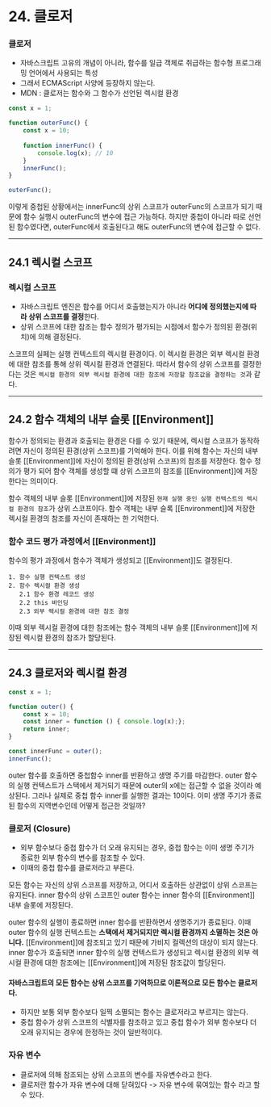 # 24. 클로저 

### 클로저 
- 자바스크립트 고유의 개념이 아니라, 함수를 일급 객체로 취급하는 함수형 프로그래밍 언어에서 사용되는 특성
- 그래서 ECMAScript 사양에 등장하지 않는다.
- MDN : 클로저는 함수와 그 함수가 선언된 렉시컬 환경

```js
const x = 1;

function outerFunc() {
    const x = 10;
    
    function innerFunc() {
        console.log(x); // 10
    }
    innerFunc();
}

outerFunc();
```
이렇게 중첩된 상황에서는 innerFunc의 상위 스코프가 outerFunc의 스코프가 되기 때문에 함수 실행시 outerFunc의 변수에 접근 가능하다.
하지만 중첩이 아니라 따로 선언된 함수였다면, outerFunc에서 호출된다고 해도 outerFunc의 변수에 접근할 수 없다.

---
## 24.1 렉시컬 스코프 

### 렉시컬 스코프 
- 자바스크립트 엔진은 함수를 어디서 호출했는지가 아니라 **어디에 정의했는지에 따라 상위 스코프를 결정**한다.
- 상위 스코프에 대한 참조는 함수 정의가 평가되는 시점에서 함수가 정의된 환경(위치)에 의해 결정된다.

스코프의 실페는 실행 컨텍스트의 렉시컬 환경이다. 이 렉시컬 환경은 외부 렉시컬 환경에 대한 참조를 통해 상위 렉시컬 환경과 연결된다. 
따라서 함수의 상위 스코프를 결정한다는 것은 `렉시컬 환경의 외부 렉시컬 환경에 대한 참조에 저장할 참조값을 결정하는 것`과 같다.

---
## 24.2 함수 객체의 내부 슬롯 [[Environment]]

함수가 정의되는 환경과 호출되는 환경은 다를 수 있기 때문에, 렉시컬 스코프가 동작하려면 자신이 정의된 환경(상위 스코프)를 기억해야 한다.
이를 위해 함수는 자신의 내부 슬롯 [[Environment]]에 자신이 정의된 환경(상위 스코프)의 참조를 저장한다.
함수 정의가 평가 되어 함수 객체를 생성할 떄 상위 스코프의 참조를 [[Environment]]에 저장한다는 의미이다. 

함수 객체의 내부 슬롯 [[Environment]]에 저장된 `현재 실행 중인 실행 컨텍스트의 렉시컬 환경의 참조`가 상위 스코프이다. 
함수 객체는 내부 슬록 [[Environment]]에 저장한 렉시컬 환경의 참조를 자신이 존재하는 한 기억한다. 

### 함수 코드 평가 과정에서 [[Environment]]

함수의 평가 과정에서 함수가 객체가 생성되고 [[Environment]]도 결정된다.

```
1. 함수 실행 컨텍스트 생성 
2. 함수 렉시컬 환경 생성 
   2.1 함수 환경 레코드 생성 
   2.2 this 바인딩
   2.3 외부 렉시컬 환경에 대한 참조 결정
```

이때 외부 렉시컬 환경에 대한 참조에는 함수 객체의 내부 슬롯 [[Environment]]에 저장된 렉시컬 환경의 참조가 할당된다. 

---
## 24.3 클로저와 렉시컬 환경

```js
const x = 1;

function outer() {
    const x = 10;
    const inner = function () { console.log(x);};
    return inner;
}

const innerFunc = outer();
innerFunc();
```

outer 함수를 호출하면 중첩함수 inner를 반환하고 생명 주기를 마감한다. outer 함수의 실행 컨텍스트가 스택에서 제거되기 때문에 outer의 x에는 접근할 수 없을 것이라 예상된다. 
그러나 실제로 중첩 함수 inner를 실행한 결과는 10이다. 이미 생명 주기가 종료된 함수의 지역변수인데 어떻게 접근한 것일까?

### 클로저 (Closure)
- 외부 함수보다 중첩 함수가 더 오래 유지되는 경우, 중첩 함수는 이미 생명 주기가 종료한 외부 함수의 변수를 참조할 수 있다.
- 이때의 중첩 함수를 클로저라고 부른다.

모든 함수는 자신의 상위 스코프를 저장하고, 어디서 호출하든 상관없이 상위 스코프는 유지된다.
inner 함수의 상위 스코프인 outer 함수는 inner 함수의 [[Environment]] 내부 슬롯에 저장된다.


outer 함수의 실행이 종료하면 inner 함수를 반환하면서 생명주기가 종료된다. 
이때 outer 함수의 실행 컨텍스트는 **스택에서 제거되지만 렉시컬 환경까지 소멸하는 것은 아니다.** 
[[Environment]]에 참조되고 있기 때문에 가비지 컬렉션의 대상이 되지 않는다. 
inner 함수가 호출되면 inner 함수의 실행 컨텍스트가 생성되고 렉시컬 환경의 외부 렉시컬 환경에 대한 참조에는 [[Environment]]에 저장된 참조값이 할당된다. 


#### 자바스크립트의 모든 함수는 상위 스코프를 기억하므로 이론적으로 모든 함수는 클로저다.
- 하지만 보통 외부 함수보다 일찍 소멸되는 함수는 클로저라고 부르지는 않는다. 
- 중첩 함수가 상위 스코프의 식별자를 참조하고 있고 중첩 함수가 외부 함수보다 더 오래 유지되는 경우에 한정하는 것이 일반적이다.

### 자유 변수 
- 클로저에 의해 참조되는 상위 스코프의 변수를 자유변수라고 한다.
- 클로저란 함수가 자유 변수에 대해 닫혀있다 -> 자유 변수에 묶여있는 함수 라고 할 수 있다.



